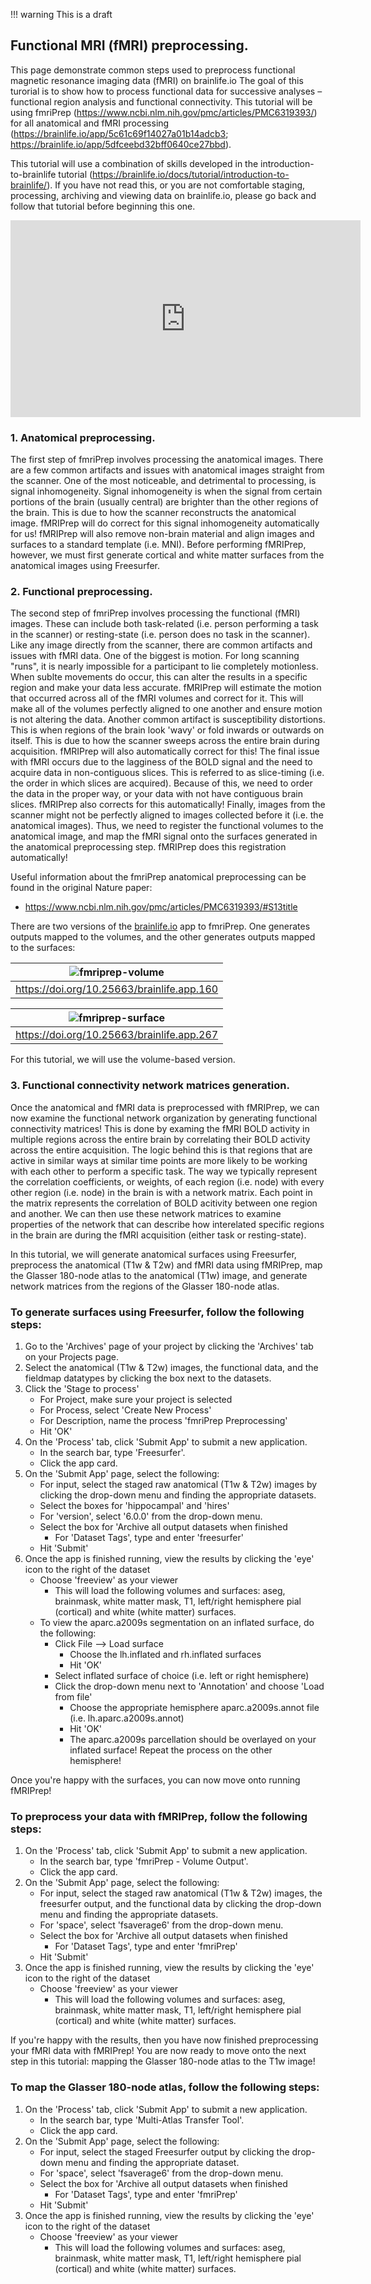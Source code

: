 !!! warning
    This is a draft

## Functional MRI (fMRI) preprocessing.

This page demonstrate common steps used to preprocess functional magnetic resonance imaging data (fMRI) on brainlife.io The goal of this turorial is to show how to process functional data for successive analyses – functional region analysis and functional connectivity. This tutorial will be using fmriPrep (https://www.ncbi.nlm.nih.gov/pmc/articles/PMC6319393/) for all anatomical and fMRI processing (https://brainlife.io/app/5c61c69f14027a01b14adcb3; https://brainlife.io/app/5dfceebd32bff0640ce27bbd).

This tutorial will use a combination of skills developed in the introduction-to-brainlife tutorial (https://brainlife.io/docs/tutorial/introduction-to-brainlife/). If you have not read this, or you are not comfortable staging, processing, archiving and viewing data on brainlife.io, please go back and follow that tutorial before beginning this one.

<iframe width="560" height="315" src="https://www.youtube.com/embed/hC0Ms3KWD8o" frameborder="0" allow="accelerometer; autoplay; encrypted-media; gyroscope; picture-in-picture" allowfullscreen></iframe>

### 1. Anatomical preprocessing.

The first step of fmriPrep involves processing the anatomical images. There are a few common artifacts and issues with anatomical images straight from the scanner. One of the most noticeable, and detrimental to processing, is signal inhomogeneity. Signal inhomogeneity is when the signal from certain portions of the brain (usually central) are brighter than the other regions of the brain. This is due to how the scanner reconstructs the anatomical image. fMRIPrep will do correct for this signal inhomogeneity automatically for us! fMRIPrep will also remove non-brain material and align images and surfaces to a standard template (i.e. MNI). Before performing fMRIPrep, however, we must first generate cortical and white matter surfaces from the anatomical images using Freesurfer.

### 2. Functional preprocessing.

The second step of fmriPrep involves processing the functional (fMRI) images. These can include both task-related (i.e. person performing a task in the scanner) or resting-state (i.e. person does no task in the scanner). Like any image directly from the scanner, there are common artifacts and issues with fMRI data. One of the biggest is motion. For long scanning "runs", it is nearly impossible for a participant to lie completely motionless. When sublte movements do occur, this can alter the results in a specific region and make your data less accurate. fMRIPrep will estimate the motion that occurred across all of the fMRI volumes and correct for it. This will make all of the volumes perfectly aligned to one another and ensure motion is not altering the data. Another common artifact is susceptibility distortions. This is when regions of the brain look 'wavy' or fold inwards or outwards on itself. This is due to how the scanner sweeps across the entire brain during acquisition. fMRIPrep will also automatically correct for this! The final issue with fMRI occurs due to the lagginess of the BOLD signal and the need to acquire data in non-contiguous slices. This is referred to as slice-timing (i.e. the order in which slices are acquired). Because of this, we need to order the data in the proper way, or your data with not have contiguous brain slices. fMRIPrep also corrects for this automatically! Finally, images from the scanner might not be perfectly aligned to images collected before it (i.e. the anatomical images). Thus, we need to register the functional volumes to the anatomical image, and map the fMRI signal onto the surfaces generated in the anatomical preprocessing step. fMRIPrep does this registration automatically!

Useful information about the fmriPrep anatomical preprocessing can be found in the original Nature paper: 
  - https://www.ncbi.nlm.nih.gov/pmc/articles/PMC6319393/#S13title
  
There are two versions of the [brainlife.io](https://brainlife.io) app to fmriPrep. One generates outputs mapped to the volumes, and the other generates outputs mapped to the surfaces:

| ![fmriprep-volume](/docs/img/app-fmriprep-volume-header.png) |
|------------------------------------|
| https://doi.org/10.25663/brainlife.app.160 |

| ![fmriprep-surface](/docs/img/app-fmriprep-surface-header.png) |
|------------------------------------|
| https://doi.org/10.25663/brainlife.app.267 |

For this tutorial, we will use the volume-based version.

### 3. Functional connectivity network matrices generation.

Once the anatomical and fMRI data is preprocessed with fMRIPrep, we can now examine the functional network organization by generating functional connectivity matrices! This is done by examing the fMRI BOLD activity in multiple regions across the entire brain by correlating their BOLD activity across the entire acquisition. The logic behind this is that regions that are active in similar ways at similar time points are more likely to be working with each other to perform a specific task. The way we typically represent the correlation coefficients, or weights, of each region (i.e. node) with every other region (i.e. node) in the brain is with a network matrix. Each point in the matrix represents the correlation of BOLD acitivity between one region and another. We can then use these network matrices to examine properties of the network that can describe how interelated specific regions in the brain are during the fMRI acquisition (either task or resting-state).

In this tutorial, we will generate anatomical surfaces using Freesurfer, preprocess the anatomical (T1w & T2w) and fMRI data using fMRIPrep, map the Glasser 180-node atlas to the anatomical (T1w) image, and generate network matrices from the regions of the Glasser 180-node atlas.

### To generate surfaces using Freesurfer, follow the following steps:

1. Go to the 'Archives' page of your project by clicking the 'Archives' tab on your Projects page.
1. Select the anatomical (T1w & T2w) images, the functional data, and the fieldmap datatypes by clicking the box next to the datasets.
1. Click the 'Stage to process'
    * For Project, make sure your project is selected
    * For Process, select 'Create New Process'
    * For Description, name the process 'fmriPrep Preprocessing'
    * Hit 'OK'
1. On the 'Process' tab, click 'Submit App' to submit a new application.
    * In the search bar, type 'Freesurfer'.
    * Click the app card.
1. On the 'Submit App' page, select the following:
    * For input, select the staged raw anatomical (T1w & T2w) images by clicking the drop-down menu and finding the appropriate datasets.
    * Select the boxes for 'hippocampal' and 'hires'
    * For 'version', select '6.0.0' from the drop-down menu.
    * Select the box for 'Archive all output datasets when finished
        * For 'Dataset Tags', type and enter 'freesurfer'
    * Hit 'Submit'
1. Once the app is finished running, view the results by clicking the 'eye' icon to the right of the dataset
    * Choose 'freeview' as your viewer
        * This will load the following volumes and surfaces: aseg, brainmask, white matter mask, T1, left/right hemisphere pial (cortical) and white (white matter) surfaces.
    * To view the aparc.a2009s segmentation on an inflated surface, do the following:
        * Click File --> Load surface
            * Choose the lh.inflated and rh.inflated surfaces
            * Hit 'OK'
        * Select inflated surface of choice (i.e. left or right hemisphere)
        * Click the drop-down menu next to 'Annotation' and choose 'Load from file'
            * Choose the appropriate hemisphere aparc.a2009s.annot file (i.e. lh.aparc.a2009s.annot)
            * Hit 'OK'
            * The aparc.a2009s parcellation should be overlayed on your inflated surface! Repeat the process on the other hemisphere!
            
Once you're happy with the surfaces, you can now move onto running fMRIPrep!

### To preprocess your data with fMRIPrep, follow the following steps:

1. On the 'Process' tab, click 'Submit App' to submit a new application.
    * In the search bar, type 'fmriPrep - Volume Output'.
    * Click the app card.
1. On the 'Submit App' page, select the following:
    * For input, select the staged raw anatomical (T1w & T2w) images, the freesurfer output, and the functional data by clicking the drop-down menu and finding the appropriate datasets.
    * For 'space', select 'fsaverage6' from the drop-down menu.
    * Select the box for 'Archive all output datasets when finished
        * For 'Dataset Tags', type and enter 'fmriPrep'
    * Hit 'Submit'
1. Once the app is finished running, view the results by clicking the 'eye' icon to the right of the dataset
    * Choose 'freeview' as your viewer
        * This will load the following volumes and surfaces: aseg, brainmask, white matter mask, T1, left/right hemisphere pial (cortical) and white (white matter) surfaces.

If you're happy with the results, then you have now finished preprocessing your fMRI data with fMRIPrep! You are now ready to move onto the next step in this tutorial: mapping the Glasser 180-node atlas to the T1w image!

### To map the Glasser 180-node atlas, follow the following steps:

1. On the 'Process' tab, click 'Submit App' to submit a new application.
    * In the search bar, type 'Multi-Atlas Transfer Tool'.
    * Click the app card.
1. On the 'Submit App' page, select the following:
    * For input, select the staged Freesurfer output by clicking the drop-down menu and finding the appropriate dataset.
    * For 'space', select 'fsaverage6' from the drop-down menu.
    * Select the box for 'Archive all output datasets when finished
        * For 'Dataset Tags', type and enter 'fmriPrep'
    * Hit 'Submit'
1. Once the app is finished running, view the results by clicking the 'eye' icon to the right of the dataset
    * Choose 'freeview' as your viewer
        * This will load the following volumes and surfaces: aseg, brainmask, white matter mask, T1, left/right hemisphere pial (cortical) and white (white matter) surfaces.
